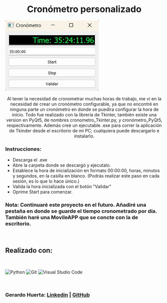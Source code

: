 
<h1 align = "center"> Cronómetro personalizado  </h1>


![Imagen no encontrada](image/imagen.jpeg)



<p align = "center"> Al tener la necesidad de cronometrar muchas horas de trabajo, me vi en la necesidad de crear un cronómetro configurable, ya que no encontré en ninguna parte
un cronómetro en donde se puedira configurar la hora de inicio.  Todo fue realizado con la librería de Tkinter, también existe una version en PyQt5, de nombres cronometro_Tkinter.py,
y cronómetro_PyQt5, respectivamente. Además creé un ejecutable .exe para correr la aplicación de Tkinder desde el escritorio de mi PC; cualquiera puede descargarlo e instalarlo.
  
### Instrucciones:

* Descarga el .exe
*  Abre la carpeta donde se descargó y ejecutalo.
*  Establece la hora de inicialización en formato 00:00:00, horas, minutos y segundos, en la casilla en blanco. (Podrás realizar este paso en cada sesión, es lo que lo hace único.)
*  Valida la hora inicializada con el botón "Validar"
*  Oprime Start para comenzar. 

### Nota: Continuaré este proyecto en el futuro. Añadiré una pestaña en donde se guarde el tiempo cronometrado por día. También haré una MovileAPP que se concte con la de escritorio.
</p>

<br/>

## Realizado con:

<br/>

![Python](https://img.shields.io/badge/Python-3776AB?style=for-the-badge&logo=python&logoColor=white)
![Git](https://img.shields.io/badge/git-%23F05033.svg?style=for-the-badge&logo=git&logoColor=white)
![Visual Studio Code](https://img.shields.io/badge/Visual%20Studio%20Code-0078d7.svg?style=for-the-badge&logo=visual-studio-code&logoColor=white)

<br/>


### Gerardo Huerta: [Linkedin]() | [GitHub](https://github.com/Gerardo-Huerta-Esc) 
